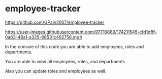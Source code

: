 # employee-tracker

https://github.com/GPain2007/employee-tracker


https://user-images.githubusercontent.com/97716889/174211545-cfd1dfff-0a63-48a1-a335-88531c492758.mp4


In the console of this code you are able to add employees, roles and departments.

You are able to view all employees, roles, and departments

Also you can update roles and employees as well.
